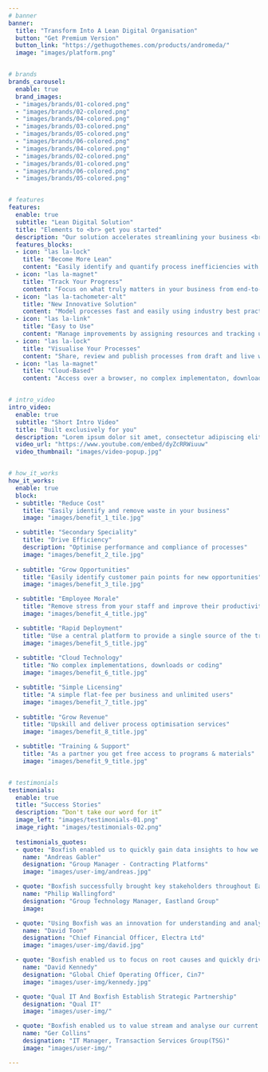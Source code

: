 ```yaml
---
# banner
banner:
  title: "Transform Into A Lean Digital Organisation"
  button: "Get Premium Version"
  button_link: "https://gethugothemes.com/products/andromeda/"
  image: "images/platform.png"


# brands
brands_carousel:
  enable: true
  brand_images:
  - "images/brands/01-colored.png"
  - "images/brands/02-colored.png"
  - "images/brands/04-colored.png"
  - "images/brands/03-colored.png"
  - "images/brands/05-colored.png"
  - "images/brands/06-colored.png"
  - "images/brands/04-colored.png"
  - "images/brands/02-colored.png"
  - "images/brands/01-colored.png"
  - "images/brands/06-colored.png"
  - "images/brands/05-colored.png"


# features
features:
  enable: true
  subtitle: "Lean Digital Solution"
  title: "Elements to <br> get you started"
  description: "Our solution accelerates streamlining your business <br> to reduce cost and focus on customer value."
  features_blocks:
  - icon: "las la-lock"
    title: "Become More Lean"
    content: "Easily identify and quantify process inefficiencies with a dashboard"
  - icon: "las la-magnet"
    title: "Track Your Progress"
    content: "Focus on what truly matters in your business from end-to-end value stream analysis"
  - icon: "las la-tachometer-alt"
    title: "New Innovative Solution"
    content: "Model processes fast and easily using industry best practice process templates"
  - icon: "las la-link"
    title: "Easy to Use"
    content: "Manage improvements by assigning resources and tracking using a Kanban board"
  - icon: "las la-lock"
    title: "Visualise Your Processes"
    content: "Share, review and publish processes from draft and live workspaces"
  - icon: "las la-magnet"
    title: "Cloud-Based"
    content: "Access over a browser, no complex implementaton, downloadsd or coding"


# intro_video
intro_video:   
  enable: true
  subtitle: "Short Intro Video"
  title: "Built exclusively for you"
  description: "Lorem ipsum dolor sit amet, consectetur adipiscing elit. Morbi egestas <br> Werat viverra id et aliquet. vulputate egestas sollicitudin."
  video_url: "https://www.youtube.com/embed/dyZcRRWiuuw"
  video_thumbnail: "images/video-popup.jpg"


# how_it_works
how_it_works:   
  enable: true
  block:
  - subtitle: "Reduce Cost"
    title: "Easily identify and remove waste in your business"
    image: "images/benefit_1_tile.jpg"

  - subtitle: "Secondary Speciality"
    title: "Drive Efficiency"
    description: "Optimise performance and compliance of processes"
    image: "images/benefit_2_tile.jpg"
    
  - subtitle: "Grow Opportunities"
    title: "Easily identify customer pain points for new opportunities"
    image: "images/benefit_3_tile.jpg"

  - subtitle: "Employee Morale"
    title: "Remove stress from your staff and improve their productivity"
    image: "images/benefit_4_title.jpg"

  - subtitle: "Rapid Deployment"
    title: "Use a central platform to provide a single source of the truth"
    image: "images/benefit_5_title.jpg"
  
  - subtitle: "Cloud Technology"
    title: "No complex implementations, downloads or coding"
    image: "images/benefit_6_title.jpg"

  - subtitle: "Simple Licensing"
    title: "A simple flat-fee per business and unlimited users"
    image: "images/benefit_7_title.jpg"
  
  - subtitle: "Grow Revenue"
    title: "Upskill and deliver process optimisation services"
    image: "images/benefit_8_title.jpg"

  - subtitle: "Training & Support"
    title: "As a partner you get free access to programs & materials"
    image: "images/benefit_9_title.jpg"


# testimonials
testimonials:   
  enable: true
  title: "Success Stories"
  description: “Don't take our word for it”
  image_left: "images/testimonials-01.png"
  image_right: "images/testimonials-02.png"
  
  testimonials_quotes:
  - quote: "Boxfish enabled us to quickly gain data insights to how we perform design estimations and make significant improvements."
    name: "Andreas Gabler"
    designation: "Group Manager - Contracting Platforms"
    image: "images/user-img/andreas.jpg"

  - quote: "Boxfish successfully brought key stakeholders throughout Eastland Group together to streamline the end-to-end asset lifecycle."
    name: "Philip Wallingford"
    designation: "Group Technology Manager, Eastland Group"
    image: 

  - quote: "Using Boxfish was an innovation for understanding and analysing our processes as part of our wider finance and asset management systems implementation."
    name: "David Toon"
    designation: "Chief Financial Officer, Electra Ltd"
    image: "images/user-img/david.jpg"

  - quote: "Boxfish enabled us to focus on root causes and quickly drive improvements from data insights on our processes."
    name: "David Kennedy"
    designation: "Global Chief Operating Officer, Cin7"
    image: "images/user-img/kennedy.jpg"

  - quote: "Qual IT And Boxfish Establish Strategic Partnership"
    designation: "Qual IT"
    image: "images/user-img/"

  - quote: "Boxfish enabled us to value stream and analyse our current and future IT problem management process to identify significant improvements."
    name: "Ger Collins"
    designation: "IT Manager, Transaction Services Group(TSG)"
    image: "images/user-img/"

---
```

